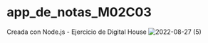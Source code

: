 # app_de_notas_M02C03
Creada con Node.js - Ejercicio de Digital House
![2022-08-27 (5)](https://user-images.githubusercontent.com/89754998/187048042-61b6971a-4733-40d5-8682-c5615ed6ab68.png)
